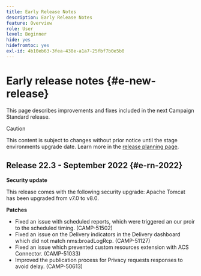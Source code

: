```yaml
---
title: Early Release Notes
description: Early Release Notes
feature: Overview
role: User
level: Beginner
hide: yes
hidefromtoc: yes
exl-id: 4b10eb63-3fea-438e-a1a7-25fbf7b0e5b0
---
```


# Early release notes {#e-new-release}

This page describes improvements and fixes included in the next Campaign Standard release.

>[!CAUTION]
>
> This content is subject to changes without prior notice until the stage environments upgrade date. Learn more in the [release planning page](../../rn/using/release-planning.md).
>

## Release 22.3 - September 2022 {#e-rn-2022}

**Security update**

This release comes with the following security upgrade: Apache Tomcat has been upgraded from v7.0 to v8.0.

**Patches**

* Fixed an issue with scheduled reports, which were triggered an our proir to the scheduled timing. (CAMP-51502)
* Fixed an issue on the Delivery indicators in the Delivery dashboard which did not match nms:broadLogRcp. (CAMP-51127)
* Fixed an issue which prevented custom resources extension with ACS Connector. (CAMP-51033)
* Improved the publication process for Privacy requests responses to avoid delay. (CAMP-50613)
